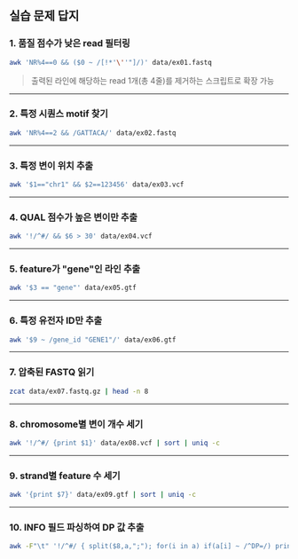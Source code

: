 ## 실습 문제 답지

### 1. 품질 점수가 낮은 read 필터링

```bash
awk 'NR%4==0 && ($0 ~ /[!*'\''"]/)' data/ex01.fastq
```

> 출력된 라인에 해당하는 read 1개(총 4줄)를 제거하는 스크립트로 확장 가능

---

### 2. 특정 시퀀스 motif 찾기

```bash
awk 'NR%4==2 && /GATTACA/' data/ex02.fastq
```

---

### 3. 특정 변이 위치 추출

```bash
awk '$1=="chr1" && $2==123456' data/ex03.vcf
```

---

### 4. QUAL 점수가 높은 변이만 추출

```bash
awk '!/^#/ && $6 > 30' data/ex04.vcf
```

---

### 5. feature가 "gene"인 라인 추출

```bash
awk '$3 == "gene"' data/ex05.gtf
```

---

### 6. 특정 유전자 ID만 추출

```bash
awk '$9 ~ /gene_id "GENE1"/' data/ex06.gtf
```

---

### 7. 압축된 FASTQ 읽기

```bash
zcat data/ex07.fastq.gz | head -n 8
```

---

### 8. chromosome별 변이 개수 세기

```bash
awk '!/^#/ {print $1}' data/ex08.vcf | sort | uniq -c
```

---

### 9. strand별 feature 수 세기

```bash
awk '{print $7}' data/ex09.gtf | sort | uniq -c
```

---

### 10. INFO 필드 파싱하여 DP 값 추출

```bash
awk -F"\t" '!/^#/ { split($8,a,";"); for(i in a) if(a[i] ~ /^DP=/) print a[i] }' data/ex10.vcf | cut -d"=" -f2
```